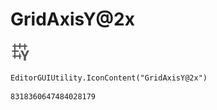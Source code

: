 # GridAxisY@2x
![](/img/GridAxisY@2x.png)

``` CSharp
EditorGUIUtility.IconContent("GridAxisY@2x")
```
```
8318360647484028179
```
